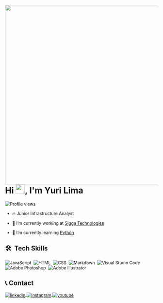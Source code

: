 <img align="right" height="590cm" src="https://raw.githubusercontent.com/gist/YuriLim4/530665dc502c372cc7c0751195f2aac1/raw/e1e653e5f58f2be1c7c35cf0e5cb70f0be191932/githubcard.svg"/>
<h1 align="left">Hi <img src="https://gist.github.com/arunprakashpj/48aa20057048b46c6f9ba9d114a8b76f/raw/69a9d496f651091a509ea8d9913c4aef5c419afb/Hi.gif" height="30px">, I'm Yuri Lima</h1>
<p align="left"> <img src="https://komarev.com/ghpvc/?username=yurilim4&color=orange" alt="Profile views" /> </p>

- 🔥 Junior Infrastructure Analyst

- 🔭 I’m currently working at [Sigga Technologies](https://www.sigga.com/)

- 🌱 I’m currently learning [Python](https://www.python.org/)&nbsp;
<!--
- ▶️ I (not) regularly post videos on [youtube.com/maykbrito](https://youtube.com/maykbrito)

- 💬 Ask me about **JavaScript, HTML, CSS, SQL, Node.JS**

- ⚡ Fun fact **Oneye 😜**

- 👨‍💻 More at [maykbrito.dev](https://maykbrito.dev)



<br><br>
-->
## 🛠 &nbsp;Tech Skills

![JavaScript](https://img.shields.io/badge/-JavaScript-05122A?style=flat&logo=javascript)&nbsp;
![HTML](https://img.shields.io/badge/-HTML-05122A?style=flat&logo=HTML5)&nbsp;
![CSS](https://img.shields.io/badge/-CSS-05122A?style=flat&logo=CSS3&logoColor=1572B6)&nbsp;
![Markdown](https://img.shields.io/badge/-Markdown-05122A?style=flat&logo=markdown)&nbsp;
![Visual Studio Code](https://img.shields.io/badge/-Visual%20Studio%20Code-05122A?style=flat&logo=visual-studio-code&logoColor=007ACC)&nbsp;
![Adobe Photoshop](https://img.shields.io/badge/-Adobe%20Photoshop-05122A?style=flat&logo=adobephotoshop)&nbsp;
![Adobe Illustrator](https://img.shields.io/badge/-Adobe%20Illustrator-05122A?style=flat&logo=adobeillustrator)&nbsp;
<!--
![Node.js](https://img.shields.io/badge/-Node.js-05122A?style=flat&logo=node.js)&nbsp;
![React](https://img.shields.io/badge/-React-05122A?style=flat&logo=react)&nbsp;
![Git](https://img.shields.io/badge/-Git-05122A?style=flat&logo=git)&nbsp;
![GitHub](https://img.shields.io/badge/-GitHub-05122A?style=flat&logo=github)&nbsp;
![PostgreSQL](https://img.shields.io/badge/-PostgreSQL-05122A?style=flat&logo=postgresql)&nbsp;
![SQLite](https://img.shields.io/badge/-SQLite-05122A?style=flat&logo=sqlite)&nbsp;

<br><br>

## ⚙️ &nbsp;GitHub Analytics

<p align="left">
<img width="530em" src="https://github-readme-stats.vercel.app/api?username=maykbrito&show_icons=true&theme=vision-friendly-dark" alt="maykbrito's stats"/>
<img width="530em" src="https://github-readme-stats.vercel.app/api/top-langs/?username=maykbrito&layout=compact&theme=vision-friendly-dark" alt="maykbrito's most languages"/>
</p>


-->
## 📞 Contact
<!--
<p align="left" style="background:yellow">
<a href="https://codepen.io/yurilim4" target="_blank">
  <img align="center" src="https://img.shields.io/badge/-YuriLim4-05122A?style=flat&logo=codepen" alt="codepen"/>
</a>
<a href="https://twitter.com/yurilim4" target="_blank">
  <img align="center" src="https://img.shields.io/badge/-YuriLim4-05122A?style=flat&logo=twitter" alt="twitter"/>  
</a>
-->
<a href="https://linkedin.com/in/yurilim4" target="_blank">
  <img align="center" src="https://img.shields.io/badge/-YuriLim4-05122A?style=flat&logo=linkedin" alt="linkedin"/>
</a>
<a href="https://instagram.com/yurilim4" target="_blank">
 <img align="center" src="https://img.shields.io/badge/-YuriLim4-05122A?style=flat&logo=instagram" alt="instagram"/>
</a>
<a href="https://youtube.com/yurilim4" target="_blank">
 <img align="center" src="https://img.shields.io/badge/-YuriLim4-05122A?style=flat&logo=youtube" alt="youtube"/>
</a>
</p>
<!--
Here are some ideas to get you started:

- 🔭 I’m currently working on ...
- 🌱 I’m currently learning ...
- 👯 I’m looking to collaborate on ...
- 🤔 I’m looking for help with ...
- 💬 Ask me about ...
- 📫 How to reach me: ...
- 😄 Pronouns: ...
- ⚡ Fun fact: ...
-->
